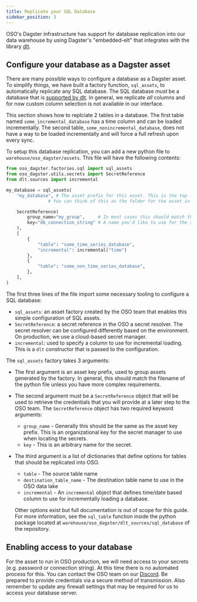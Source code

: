 ```yaml
---
title: Replicate your SQL Database
sidebar_position: 3
---
```


OSO's Dagster infrastructure has support for database replication into our data
warehouse by using Dagster's "embedded-elt" that integrates with the library
[dlt](https://dlthub.com/).

## Configure your database as a Dagster asset

There are many possible ways to configure a database as a Dagster asset.
To simplify things, we have built a factory function, `sql_assets`,
to automatically replicate any SQL database.
The SQL database _must_ be a database that is
[supported by dlt](https://dlthub.com/devel/dlt-ecosystem/verified-sources/sql_database).
In general, we replicate _all_ columns and for now custom column selection is not
available in our interface.

This section shows how to replciate 2 tables in a database.
The first table named `some_incremental_database` has a time column
and can be loaded incrementally.
The second table, `some_nonincremental_database`, does not have a way to be loaded
incrementally and will force a full refresh upon every sync.

To setup this database replication, you can add a new python file to
`warehouse/oso_dagster/assets`. This file will have the following contents:

```python
from oso_dagster.factories.sql import sql_assets
from oso_dagster.utils.secrets import SecretReference
from dlt.sources import incremental

my_database = sql_assets(
    "my_database", # The asset prefix for this asset. This is the top level name of the asset.
                # You can think of this as the folder for the asset in the dagster UI

    SecretReference(
        group_name="my_group",     # In most cases this should match the asset prefix
        key="db_connection_string" # A name you'd like to use for the secret.
    ),
    [
        {
            "table": "some_time_series_database",
            "incremental": incremental("time")
        },
        {
            "table": "some_non_time_series_database",
        },
    ],
)
```

The first three lines of the file import some necessary tooling to configure a
SQL database:

- `sql_assets`: an asset factory created by the OSO team
  that enables this simple configuration of SQL assets.
- `SecretReference`: a secret reference in the OSO a secret resolver.
  The secret resolver can be configured differently based on
  the environment. On production, we use a cloud-based secret manager.
- `incremental`: used to specify a column to use for incremental loading.
  This is a `dlt` constructor that is passed to the configuration.

The `sql_assets` factory takes 3 arguments:

- The first argument is an asset key prefix, used to group assets generated
  by the factory. In general, this should match the filename of the python
  file unless you have more complex requirements.
- The second argument must be a `SecretReference` object that will be used to
  retrieve the credentials that you will provide at a later step to the OSO
  team. The `SecretReference` object has two required keyword arguments:

  - `group_name` - Generally this should be the same as the asset key prefix.
    This is an organizational key for the secret manager to use when locating
    the secrets.
  - `key` - This is an arbitrary name for the secret.

- The third argument is a list of dictionaries that define options for tables
  that should be replicated into OSO.

  - `table` - The source table name
  - `destination_table_name` - The destination table name to use in the OSO data lake
  - `incremental` - An `incremental` object that defines time/date based column
    to use for incrementally loading a database.

  Other options exist but full documentation is out of scope for this guide. For
  more information, see the `sql_table` function inside the python package
  located at `warehouse/oso_dagster/dlt_sources/sql_database` of the repository.

## Enabling access to your database

For the asset to run in OSO production, we will need access to
your secrets (e.g. password or connection string).
At this time there is no automated process for this.
You can contact the OSO team on our
[Discord](https://www.opensource.observer/discord).
Be prepared to provide credentials via a secure method of transmission.
Also remember to update any firewall settings that may be required for us
to access your database server.
